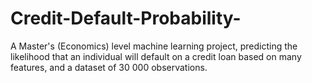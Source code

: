 # Credit-Default-Probability-
A Master's (Economics) level machine learning project, predicting the likelihood that an individual will default on a credit loan based on many features, and a dataset of 30 000 observations. 

